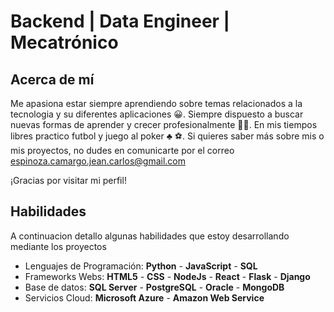 # Backend | Data Engineer | Mecatrónico

## Acerca de mí

Me apasiona estar siempre aprendiendo sobre temas relacionados a la tecnologia y su diferentes aplicaciones :grinning:. Siempre dispuesto a buscar nuevas formas de aprender y crecer profesionalmente :student:. En mis tiempos libres practico futbol y juego al poker :clubs: :soccer:. 
Si quieres saber más sobre mis o mis proyectos, no dudes en comunicarte por el correo espinoza.camargo.jean.carlos@gmail.com

¡Gracias por visitar mi perfil!

## Habilidades
A continuacion detallo algunas habilidades que estoy desarrollando mediante los proyectos
- Lenguajes de Programación: __Python__ - __JavaScript__ - __SQL__
- Frameworks Webs: __HTML5__ - __CSS__ - __NodeJs__ - __React__ - __Flask__ - __Django__
- Base de datos: __SQL Server__ - __PostgreSQL__ - __Oracle__ - __MongoDB__
- Servicios Cloud: __Microsoft Azure__ - __Amazon Web Service__

